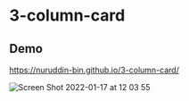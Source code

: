 # 3-column-card  
## Demo  
https://nuruddin-bin.github.io/3-column-card/  

![Screen Shot 2022-01-17 at 12 03 55](https://user-images.githubusercontent.com/93543604/149716278-57dca893-9cd9-462a-86e5-46819a17f6b4.png)
